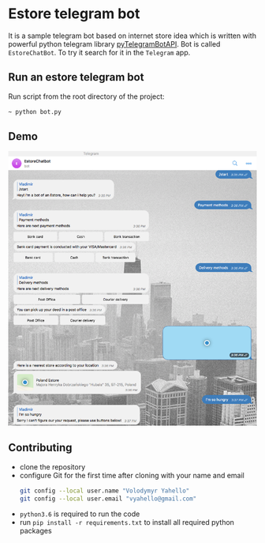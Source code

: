 # Estore telegram bot
It is a sample telegram bot based on internet store idea which is written with powerful python telegram library [pyTelegramBotAPI](https://github.com/eternnoir/pyTelegramBotAPI). Bot is called `EstoreChatBot`. To try it search for it in the `Telegram` app. 

## Run an estore telegram bot
Run script from the root directory of the project:
```bash
~ python bot.py
```

## Demo
![Screenshot](estore/demo/bot.png)

## Contributing
- clone the repository
- configure Git for the first time after cloning with your name and email
  ```bash
  git config --local user.name "Volodymyr Yahello"
  git config --local user.email "vyahello@gmail.com"
  ```
- `python3.6` is required to run the code
- run `pip install -r requirements.txt` to install all required python packages
